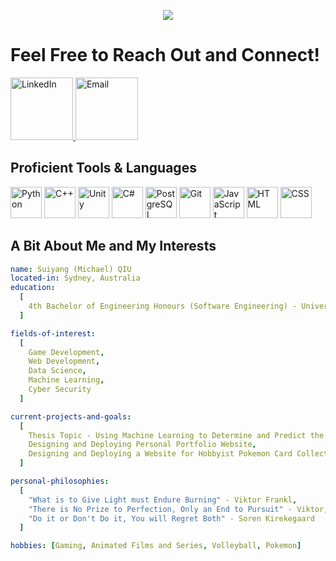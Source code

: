 <p align="center">
  <img src="https://capsule-render.vercel.app/api?type=waving&height=100&color=gradient&text=Welcome!&textBg=false&animation=fadeIn"/>
</p>
<h1> Feel Free to Reach Out and Connect! </h1>
<a href="https://www.linkedin.com/in/suiyang-qiu/">
  <img height="100" src="https://github.com/user-attachments/assets/92652cbc-0e53-4f21-9ba4-5d51469a2b8d" title="LinkedIn">
</a>
<a href="mailto:michaelsuiyangqiu@gmail.com">
  <img height="100" src="https://github.com/user-attachments/assets/9579060b-cca6-4cf8-9150-14cc1f7c418c" title="Email">
</a>
<h2> Proficient Tools & Languages</h2>
<a>
  <img height="50" src="https://github.com/user-attachments/assets/5c17c4db-d403-4d21-8cbc-47425b17157c" title="Python">
  <img height="50" src="https://github.com/user-attachments/assets/2b24ff01-bf6f-4940-aecb-f1f2be3ae258" title ="C++">
  <img height="50" src="https://github.com/user-attachments/assets/1e831e5d-106c-4a94-8a2a-a4b989d49aa7" title = "Unity">
  <img height="50" src="https://github.com/user-attachments/assets/63d569c0-006d-45eb-91a9-e338a75d25f3" title = "C#">
  <img height="50" src="https://github.com/user-attachments/assets/e34ff377-83cd-483a-8e98-7df62f79a389" title = "PostgreSQL">
  <img height="50" src="https://github.com/user-attachments/assets/d9543f83-a1d7-49f6-b085-dd3550779228" title = "Git">
  <img height="50" src="https://github.com/user-attachments/assets/49fa244e-d769-40ee-aefb-fcce38ab61cd" title = "JavaScript">
  <img height="50" src="https://github.com/user-attachments/assets/c6918aa8-199d-40f4-9405-93a8c2790cf5" title = "HTML">
  <img height="50" src="https://github.com/user-attachments/assets/7d3816ef-00b6-49b1-95e3-10c21e4ffab3" title = "CSS"> 
</a>
<h2> A Bit About Me and My Interests </h2>

```yaml
name: Suiyang (Michael) QIU
located-in: Sydney, Australia
education:
  [
    4th Bachelor of Engineering Honours (Software Engineering) - University of Sydney
  ]

fields-of-interest:
  [
    Game Development,
    Web Development,
    Data Science,
    Machine Learning,
    Cyber Security
  ]

current-projects-and-goals:
  [
    Thesis Topic - Using Machine Learning to Determine and Predict the Factors behind Game Failures,
    Designing and Deploying Personal Portfolio Website,
    Designing and Deploying a Website for Hobbyist Pokemon Card Collectors
  ]

personal-philosophies:
  [
    "What is to Give Light must Endure Burning" - Viktor Frankl,
    "There is No Prize to Perfection, Only an End to Pursuit" - Viktor, Arcane,
    "Do it or Don't Do it, You will Regret Both" - Soren Kirekegaard
  ]

hobbies: [Gaming, Animated Films and Series, Volleyball, Pokemon]  
```
